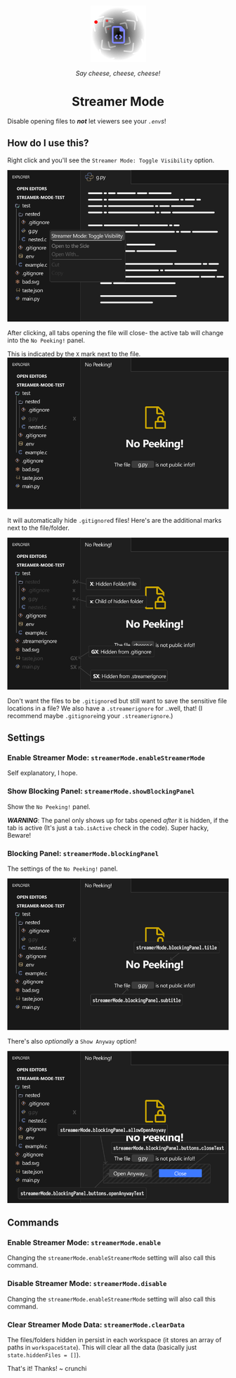 <div style="text-align: center;" align="center">
    <img src='readme-assets/streamer-mode-icon.png' />
    <p><i>Say cheese, cheese, cheese!</i></p>
    <h1>Streamer Mode</h1>
</div>

Disable opening files to ***not*** let viewers see your *`.env`s*!

## How do I use this?

Right click and you'll see the `Streamer Mode: Toggle Visibility` option.

![Hide](/readme-assets/Hide1.png)

After clicking, all tabs opening the file will close- the active tab will change into the `No Peeking!` panel.

This is indicated by the `X` mark next to the file.
![No Peeking](/readme-assets/Hide2.png)

It will automatically hide `.gitignore`d files! Here's are the additional marks next to the file/folder.

![Decorations](/readme-assets/Decorations.png)

Don't want the files to be `.gitignore`d but still want to save the sensitive file locations in a file? We also have a `.streamerignore` for ..well, that!
(I recommend maybe `.gitignore`ing your `.streamerignore`.)

## Settings

### Enable Streamer Mode: `streamerMode.enableStreamerMode`

Self explanatory, I hope.

### Show Blocking Panel: `streamerMode.showBlockingPanel`

Show the `No Peeking!` panel.

***WARNING***: The panel only shows up for tabs opened *after* it is hidden, if the tab is active (It's just a `tab.isActive` check in the code). Super hacky, Beware!

### Blocking Panel: `streamerMode.blockingPanel`

The settings of the `No Peeking!` panel.

![Blocking Panel](/readme-assets/BlockingPanel.png)

There's also *optionally* a `Show Anyway` option!

![Blocking Panel Buttons](/readme-assets/BlockingPanelButtons.png)

## Commands

### Enable Streamer Mode: `streamerMode.enable`

Changing the `streamerMode.enableStreamerMode` setting will also call this command.

### Disable Streamer Mode: `streamerMode.disable`

Changing the `streamerMode.enableStreamerMode` setting will also call this command.

### Clear Streamer Mode Data: `streamerMode.clearData`

The files/folders hidden in persist in each workspace (it stores an array of paths in `workspaceState`). This will clear all the data (basically just `state.hiddenFiles = []`).

That's it! Thanks!
~ crunchi
